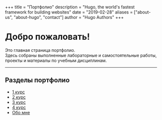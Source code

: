 +++
title = "Портфолио"
description = "Hugo, the world's fastest framework for building websites"
date = "2019-02-28"
aliases = ["about-us", "about-hugo", "contact"]
author = "Hugo Authors"
+++
# Добро пожаловать!

Это главная страница портфолио.  
Здесь собраны выполненные лабораторные и самостоятельные работы, проекты и материалы по учебным дисциплинам.

---

## Разделы портфолио

- [1 курс](/portfolio1/1st/)
- [2 курс](/portfolio1/2nd/)
- [3 курс](/portfolio1/3rd/)
- [4 курс](/portfolio1/4th/)
- [Обо мне](/portfolio1/about/)
